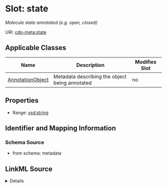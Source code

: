 # Slot: state


_Molecule state annotated (e.g. open, closed)_



URI: [cdp-meta:state](metadatastate)



<!-- no inheritance hierarchy -->




## Applicable Classes

| Name | Description | Modifies Slot |
| --- | --- | --- |
[AnnotationObject](AnnotationObject.md) | Metadata describing the object being annotated |  no  |







## Properties

* Range: [xsd:string](http://www.w3.org/2001/XMLSchema#string)





## Identifier and Mapping Information







### Schema Source


* from schema: metadata




## LinkML Source

<details>
```yaml
name: state
description: Molecule state annotated (e.g. open, closed)
from_schema: metadata
exact_mappings:
- cdp-common:annotation_object_state
rank: 1000
alias: state
owner: AnnotationObject
domain_of:
- AnnotationObject
range: string
inlined: true
inlined_as_list: true

```
</details>